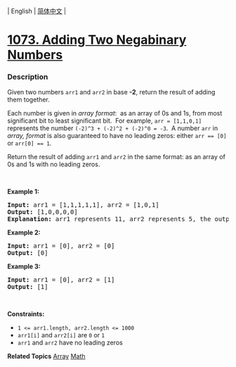 | English | [简体中文](README.md) |

# [1073. Adding Two Negabinary Numbers](https://leetcode-cn.com/problems/adding-two-negabinary-numbers)
 ### Description
<p>Given two numbers <code>arr1</code> and <code>arr2</code> in base <strong>-2</strong>, return the result of adding them together.</p>

<p>Each number is given in <em>array format</em>:&nbsp; as an array of 0s and 1s, from most significant bit to least significant bit.&nbsp; For example, <code>arr = [1,1,0,1]</code> represents the number <code>(-2)^3&nbsp;+ (-2)^2 + (-2)^0 = -3</code>.&nbsp; A number <code>arr</code> in <em>array, format</em> is also guaranteed to have no leading zeros: either&nbsp;<code>arr == [0]</code> or <code>arr[0] == 1</code>.</p>

<p>Return the result of adding <code>arr1</code> and <code>arr2</code> in the same format: as an array of 0s and 1s with no leading zeros.</p>

<p>&nbsp;</p>
<p><strong>Example 1:</strong></p>

<pre>
<strong>Input:</strong> arr1 = [1,1,1,1,1], arr2 = [1,0,1]
<strong>Output:</strong> [1,0,0,0,0]
<strong>Explanation: </strong>arr1 represents 11, arr2 represents 5, the output represents 16.
</pre>

<p><strong>Example 2:</strong></p>

<pre>
<strong>Input:</strong> arr1 = [0], arr2 = [0]
<strong>Output:</strong> [0]
</pre>

<p><strong>Example 3:</strong></p>

<pre>
<strong>Input:</strong> arr1 = [0], arr2 = [1]
<strong>Output:</strong> [1]
</pre>

<p>&nbsp;</p>
<p><strong>Constraints:</strong></p>

<ul>
	<li><code>1 &lt;= arr1.length,&nbsp;arr2.length &lt;= 1000</code></li>
	<li><code>arr1[i]</code>&nbsp;and <code>arr2[i]</code> are&nbsp;<code>0</code> or <code>1</code></li>
	<li><code>arr1</code> and <code>arr2</code> have no leading zeros</li>
</ul>

**Related Topics**  [Array](https://leetcode-cn.com/tag/array) [Math](https://leetcode-cn.com/tag/math) 
